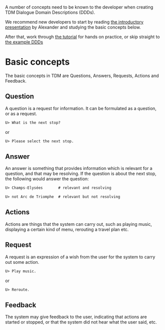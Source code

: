 A number of concepts need to be known to the developer when creating TDM Dialogue Domain Descriptions (DDDs).

We recommend new developers to start by reading [the introductory presentation](https://github.com/Talkamatic/dialogue-domain-descriptions/blob/master/tdm-ddd-development.pdf) by Alexander and studying the basic concepts below.

After that, work through [the tutorial](tutorial) for hands on practice, or skip straight to [the example DDDs](examples)


# Basic concepts

The basic concepts in TDM are Questions, Answers, Requests, Actions
and Feedback.


## Question

A question is a request for information. It can be formulated as a
question, or as a request.

```diff
U> What is the next stop?
```

or

```diff
U> Please select the next stop.
```


## Answer

An answer is something that provides information which is relevant for
a question, and that may be resolving. If the question is about the
next stop, the following would answer the question:

```diff
U> Champs-Elysées       # relevant and resolving
```

```diff
U> not Arc de Triomphe  # relevant but not resolving
```


## Actions

Actions are things that the system can carry out, such as playing
music, displaying a certain kind of menu, rerouting a travel plan etc.


## Request

A request is an expression of a wish from the user for the system to
carry out some action.

```diff
U> Play music.
```

or

```diff
U> Reroute.
```


## Feedback

The system may give feedback to the user, indicating that actions are
started or stopped, or that the system did not hear what the user
said, etc.
